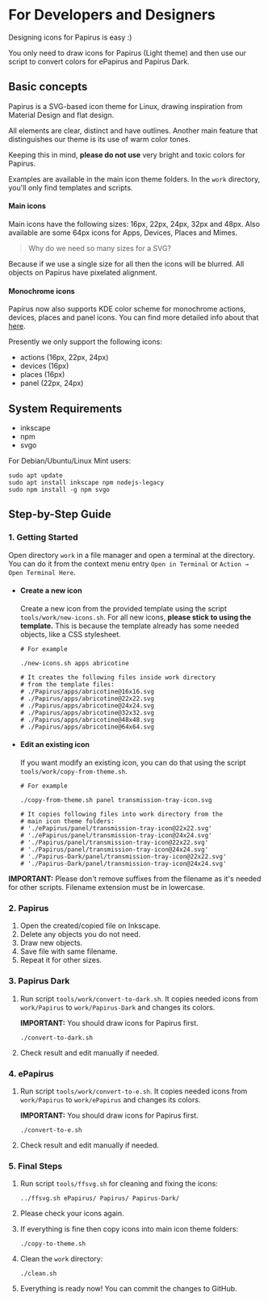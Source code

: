# For Developers and Designers

Designing icons for Papirus is easy :)

You only need to draw icons for Papirus (Light theme) and then use our script to convert colors for ePapirus and Papirus Dark.

## Basic concepts

Papirus is a SVG-based icon theme for Linux, drawing inspiration from Material Design and flat design.

All elements are clear, distinct and have outlines. Another main feature that distinguishes our theme is its use of warm color tones.

Keeping this in mind, **please do not use** very bright and toxic colors for Papirus.

Examples are available in the main icon theme folders. In the `work` directory, you'll only find templates and scripts.

#### Main icons

Main icons have the following sizes: 16px, 22px, 24px, 32px and 48px. Also available are some 64px icons for Apps, Devices, Places and Mimes.

> Why do we need so many sizes for a SVG?

Because if we use a single size for all then the icons will be blurred. All objects on Papirus have pixelated alignment.

#### Monochrome icons

Papirus now also supports KDE color scheme for monochrome actions, devices, places and panel icons. You can find more detailed info about that [here](https://techbase.kde.org/Development/Tutorials/Plasma5/ThemeDetails#Colors).

Presently we only support the following icons:

- actions (16px, 22px, 24px)
- devices (16px)
- places (16px)
- panel (22px, 24px)

## System Requirements

- inkscape
- npm
- svgo

For Debian/Ubuntu/Linux Mint users:

```
sudo apt update
sudo apt install inkscape npm nodejs-legacy
sudo npm install -g npm svgo
```

## Step-by-Step Guide

### 1. Getting Started

Open directory `work` in a file manager and open a terminal at the directory. You can do it from the context menu entry `Open in Terminal` or `Action → Open Terminal Here`.

- #### Create a new icon

    Create a new icon from the provided template using the script `tools/work/new-icons.sh`. For all new icons, **please stick to using the template.** This is because the template already has some needed objects, like a CSS stylesheet.

    ```
    # For example

    ./new-icons.sh apps abricotine

    # It creates the following files inside work directory
    # from the template files:
    # ./Papirus/apps/abricotine@16x16.svg
    # ./Papirus/apps/abricotine@22x22.svg
    # ./Papirus/apps/abricotine@24x24.svg
    # ./Papirus/apps/abricotine@32x32.svg
    # ./Papirus/apps/abricotine@48x48.svg
    # ./Papirus/apps/abricotine@64x64.svg
    ```

- #### Edit an existing icon

    If you want modify an existing icon, you can do that using the script `tools/work/copy-from-theme.sh`.

    ```
    # For example

    ./copy-from-theme.sh panel transmission-tray-icon.svg

    # It copies following files into work directory from the
    # main icon theme folders:
    # './ePapirus/panel/transmission-tray-icon@22x22.svg'
    # './ePapirus/panel/transmission-tray-icon@24x24.svg'
    # './Papirus/panel/transmission-tray-icon@22x22.svg'
    # './Papirus/panel/transmission-tray-icon@24x24.svg'
    # './Papirus-Dark/panel/transmission-tray-icon@22x22.svg'
    # './Papirus-Dark/panel/transmission-tray-icon@24x24.svg'
    ```

**IMPORTANT:** Please don't remove suffixes from the filename as it's needed for other scripts. Filename extension must be in lowercase.

### 2. Papirus

1. Open the created/copied file on Inkscape.
2. Delete any objects you do not need.
3. Draw new objects.
4. Save file with same filename.
5. Repeat it for other sizes.

### 3. Papirus Dark


1. Run script `tools/work/convert-to-dark.sh`. It copies needed icons from `work/Papirus` to `work/Papirus-Dark` and changes its colors.

    **IMPORTANT:** You should draw icons for Papirus first.

    ```
    ./convert-to-dark.sh
    ```

2. Check result and edit manually if needed.

### 4. ePapirus


1. Run script `tools/work/convert-to-e.sh`. It copies needed icons from `work/Papirus` to `work/ePapirus` and changes its colors.

    **IMPORTANT:** You should draw icons for Papirus first.

    ```
    ./convert-to-e.sh
    ```

2. Check result and edit manually if needed.

### 5. Final Steps

1. Run script `tools/ffsvg.sh` for cleaning and fixing the icons:

    ```
    ../ffsvg.sh ePapirus/ Papirus/ Papirus-Dark/
    ```

2. Please check your icons again.
3. If everything is fine then copy icons into main icon theme folders:

    ```
    ./copy-to-theme.sh
    ```

4. Clean the `work` directory:

    ```
    ./clean.sh
    ```

5. Everything is ready now! You can commit the changes to GitHub.
